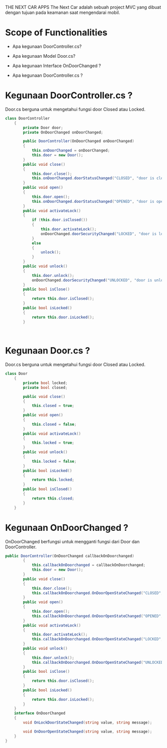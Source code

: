  THE NEXT CAR APPS
The Next Car adalah sebuah project MVC yang dibuat dengan tujuan pada keamanan saat mengendarai mobil.

# Scope of Functionalities
- Apa kegunaan DoorController.cs?

- Apa kegunaan Model Door.cs?

- Apa kegunaan Interface OnDoorChanged ?

- Apa kegunaan DoorController.cs ?

# Kegunaan DoorController.cs ?
Door.cs berguna untuk mengetahui fungsi door Closed atau Locked.

```csharp
class DoorController
    {
        private Door door;
        private OnDoorChanged onDoorChanged;

        public DoorController(OnDoorChanged onDoorChanged)
        {
            this.onDoorChanged = onDoorChanged;
            this.door = new Door();
        }
        public void close()
        {
            this.door.close();
            this.onDoorChanged.doorStatusChanged("CLOSED", "door is closed");
        }
        public void open()
        {
            this.door.open();
            this.onDoorChanged.doorStatusChanged("OPENED", "door is opened");
        }
        public void activateLock()
        {
            if (this.door.isClosed())
            {
                this.door.activateLock();
                onDoorChanged.doorSecurityChanged("LOCKED", "door is locked");
            }
            else
            {
                unlock();
            }
        }
        public void unlock()
        {
            this.door.unlock();
            onDoorChanged.doorSecurityChanged("UNLOCKED", "door is unlocked");
        }
        public bool isClose()
        {
            return this.door.isClosed();
        }
        public bool isLocked()
        {
            return this.door.isLocked();
        }

    
```

# Kegunaan Door.cs ?
Door.cs berguna untuk mengetahui fungsi door Closed atau Locked.

```csharp
class Door
    {
        private bool locked;
        private bool closed;

        public void close()
        {
            this.closed = true;
        }
        public void open()
        {
            this.closed = false;
        }
        public void activateLock()
        {
            this.locked = true;
        }
        public void unlock()
        {
            this.locked = false;
        }
        public bool isLocked()
        {
            return this.locked;
        }
        public bool isClosed()
        {
            return this.closed;
        }
    }
```

# Kegunaan OnDoorChanged ?
OnDoorChanged berfungsi untuk mengganti fungsi dari Door dan DoorController.

```csharp
public DoorController(OnDoorChanged callbackOnDoorchanged)
        {
            this.callbackOnDoorchanged = callbackOnDoorchanged;
            this.door = new Door();
        }
        public void close()
        {
            this.door.close();
            this.callbackOnDoorchanged.OnDoorOpenStateChanged("CLOSED", "door closed");
        }
        public void open()
        {
            this.door.open();
            this.callbackOnDoorchanged.OnDoorOpenStateChanged("OPENED", "door opened");
        }
        public void activateLock()
        {
            this.door.activateLock();
            this.callbackOnDoorchanged.OnDoorOpenStateChanged("LOCKED", "door locked");
        }
        public void unlock()
        {
            this.door.unlock();
            this.callbackOnDoorchanged.OnDoorOpenStateChanged("UNLOCKED", "ddoor unlocked");
        }
        public bool isClose()
        {
            return this.door.isClosed();
        }
        public bool isLocked()
        {
            return this.door.isLocked();
        }
    }
    interface OnDoorChanged
    {
        void OnLockDoorStateChanged(string value, string message);

        void OnDoorOpenStateChanged(string value, string message);
    }
}
```
